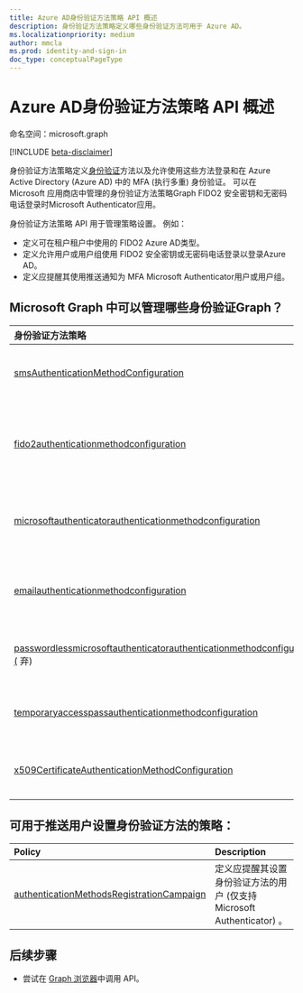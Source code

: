 ```yaml
---
title: Azure AD身份验证方法策略 API 概述
description: 身份验证方法策略定义哪些身份验证方法可用于 Azure AD。
ms.localizationpriority: medium
author: mmcla
ms.prod: identity-and-sign-in
doc_type: conceptualPageType
---
```


# <a name="azure-ad-authentication-methods-policies-api-overview"></a>Azure AD身份验证方法策略 API 概述

命名空间：microsoft.graph

[!INCLUDE [beta-disclaimer](../../includes/beta-disclaimer.md)]

身份验证方法策略定义[身份验证](/azure/active-directory/authentication/concept-authentication-methods)方法以及允许使用这些方法登录和在 Azure Active Directory (Azure AD) 中的 MFA (执行多重) 身份验证。 可以在 Microsoft 应用商店中管理的身份验证方法策略Graph FIDO2 安全密钥和无密码电话登录时Microsoft Authenticator应用。

身份验证方法策略 API 用于管理策略设置。 例如：

* 定义可在租户租户中使用的 FIDO2 Azure AD类型。
* 定义允许用户或用户组使用 FIDO2 安全密钥或无密码电话登录以登录Azure AD。
* 定义应提醒其使用推送通知为 MFA Microsoft Authenticator用户或用户组。

## <a name="what-authentication-methods-policies-can-be-managed-in-microsoft-graph"></a>Microsoft Graph 中可以管理哪些身份验证Graph？

|身份验证方法策略       | Description |
|:---------------------------|:------------|
|[smsAuthenticationMethodConfiguration](smsAuthenticationMethodConfiguration.md)| 定义可以在租户上使用短信Azure AD用户。|
|[fido2authenticationmethodconfiguration](fido2authenticationmethodconfiguration.md)| 定义 FIDO2 安全密钥限制以及可以使用它们登录安全密钥Azure AD。|
|[microsoftauthenticatorauthenticationmethodconfiguration](microsoftauthenticatorauthenticationmethodconfiguration.md)|定义可以在租户Microsoft Authenticator使用Azure AD的用户。|
|[emailauthenticationmethodconfiguration](emailauthenticationmethodconfiguration.md)|定义可以在租户上使用电子邮件 OTP Azure AD用户。|
|[passwordlessmicrosoftauthenticatorauthenticationmethodconfiguration (](passwordlessmicrosoftauthenticatorauthenticationmethodconfiguration.md) 弃) |定义可以使用无密码登录电话登录的用户Azure AD。|
|[temporaryaccesspassauthenticationmethodconfiguration](temporaryaccesspassauthenticationmethodconfiguration.md)|定义可以使用临时访问通道登录用户Azure AD。|
|[x509CertificateAuthenticationMethodConfiguration](x509CertificateAuthenticationMethodConfiguration.md)|定义可以使用 X.509 证书登录到 Azure AD。|

## <a name="policies-available-to-push-users-to-set-up-authentication-methods"></a>可用于推送用户设置身份验证方法的策略：
|Policy       | Description |
|:---------------------------|:------------|
|[authenticationMethodsRegistrationCampaign](authenticationmethodsregistrationcampaign.md)| 定义应提醒其设置身份验证方法的用户 (仅支持Microsoft Authenticator) 。|

## <a name="next-steps"></a>后续步骤

* 尝试在 [Graph 浏览器](https://developer.microsoft.com/graph/graph-explorer)中调用 API。
